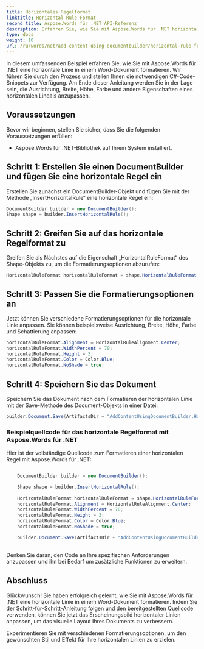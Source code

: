 ```yaml
---
title: Horizontales Regelformat
linktitle: Horizontal Rule Format
second_title: Aspose.Words für .NET API-Referenz
description: Erfahren Sie, wie Sie mit Aspose.Words für .NET horizontale Regeln in Word-Dokumenten formatieren. Schritt für Schritt Anleitung.
type: docs
weight: 10
url: /ru/words/net/add-content-using-documentbuilder/horizontal-rule-format/
---
```


In diesem umfassenden Beispiel erfahren Sie, wie Sie mit Aspose.Words für .NET eine horizontale Linie in einem Word-Dokument formatieren. Wir führen Sie durch den Prozess und stellen Ihnen die notwendigen C#-Code-Snippets zur Verfügung. Am Ende dieser Anleitung werden Sie in der Lage sein, die Ausrichtung, Breite, Höhe, Farbe und andere Eigenschaften eines horizontalen Lineals anzupassen.

## Voraussetzungen
Bevor wir beginnen, stellen Sie sicher, dass Sie die folgenden Voraussetzungen erfüllen:
- Aspose.Words für .NET-Bibliothek auf Ihrem System installiert.

## Schritt 1: Erstellen Sie einen DocumentBuilder und fügen Sie eine horizontale Regel ein
Erstellen Sie zunächst ein DocumentBuilder-Objekt und fügen Sie mit der Methode „InsertHorizontalRule“ eine horizontale Regel ein:

```csharp
DocumentBuilder builder = new DocumentBuilder();
Shape shape = builder.InsertHorizontalRule();
```

## Schritt 2: Greifen Sie auf das horizontale Regelformat zu
Greifen Sie als Nächstes auf die Eigenschaft „HorizontalRuleFormat“ des Shape-Objekts zu, um die Formatierungsoptionen abzurufen:

```csharp
HorizontalRuleFormat horizontalRuleFormat = shape.HorizontalRuleFormat;
```

## Schritt 3: Passen Sie die Formatierungsoptionen an
Jetzt können Sie verschiedene Formatierungsoptionen für die horizontale Linie anpassen. Sie können beispielsweise Ausrichtung, Breite, Höhe, Farbe und Schattierung anpassen:

```csharp
horizontalRuleFormat.Alignment = HorizontalRuleAlignment.Center;
horizontalRuleFormat.WidthPercent = 70;
horizontalRuleFormat.Height = 3;
horizontalRuleFormat.Color = Color.Blue;
horizontalRuleFormat.NoShade = true;
```

## Schritt 4: Speichern Sie das Dokument
Speichern Sie das Dokument nach dem Formatieren der horizontalen Linie mit der Save-Methode des Document-Objekts in einer Datei:

```csharp
builder.Document.Save(ArtifactsDir + "AddContentUsingDocumentBuilder.HorizontalRuleFormat.docx");
```

### Beispielquellcode für das horizontale Regelformat mit Aspose.Words für .NET
Hier ist der vollständige Quellcode zum Formatieren einer horizontalen Regel mit Aspose.Words für .NET:

```csharp

	DocumentBuilder builder = new DocumentBuilder();

	Shape shape = builder.InsertHorizontalRule();
	
	HorizontalRuleFormat horizontalRuleFormat = shape.HorizontalRuleFormat;
	horizontalRuleFormat.Alignment = HorizontalRuleAlignment.Center;
	horizontalRuleFormat.WidthPercent = 70;
	horizontalRuleFormat.Height = 3;
	horizontalRuleFormat.Color = Color.Blue;
	horizontalRuleFormat.NoShade = true;

	builder.Document.Save(ArtifactsDir + "AddContentUsingDocumentBuilder.HorizontalRuleFormat.docx");
			
```

Denken Sie daran, den Code an Ihre spezifischen Anforderungen anzupassen und ihn bei Bedarf um zusätzliche Funktionen zu erweitern.

## Abschluss
Glückwunsch! Sie haben erfolgreich gelernt, wie Sie mit Aspose.Words für .NET eine horizontale Linie in einem Word-Dokument formatieren. Indem Sie der Schritt-für-Schritt-Anleitung folgen und den bereitgestellten Quellcode verwenden, können Sie jetzt das Erscheinungsbild horizontaler Linien anpassen, um das visuelle Layout Ihres Dokuments zu verbessern.

Experimentieren Sie mit verschiedenen Formatierungsoptionen, um den gewünschten Stil und Effekt für Ihre horizontalen Linien zu erzielen.
